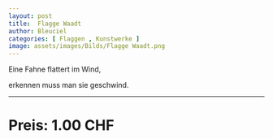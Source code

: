 ```yaml
---
layout: post
title:  Flagge Waadt
author: Bleuciel
categories: [ Flaggen , Kunstwerke ]
image: assets/images/Bilds/Flagge Waadt.png
---
```


Eine Fahne flattert im Wind,

erkennen muss man sie geschwind.

-----

# Preis: 1.00 CHF
